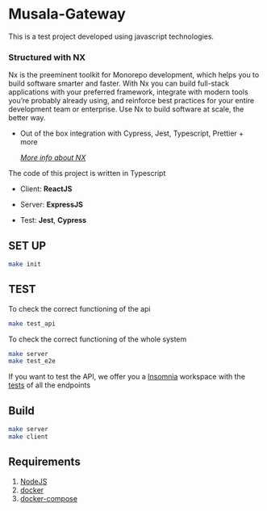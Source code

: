 # Musala-Gateway

This is a test project developed using javascript technologies.

###  Structured with NX

Nx is the preeminent toolkit for Monorepo development, which helps  you to build software smarter and faster. With Nx you can build  full-stack applications with your preferred framework, integrate with  modern tools you’re probably already using, and reinforce best practices for your entire development team or enterprise. Use Nx to build  software at scale, the better way.

- Out of the box integration with Cypress, Jest, Typescript, Prettier + more

  *[More info about NX](https://nx.dev/latest/react/getting-started/why-nx)*

The code of this project is written in Typescript

- Client:  **ReactJS** 

- Server: **ExpressJS**

- Test: **Jest**, **Cypress**

  

## SET UP

```bash
make init
```

## TEST

To check the correct functioning of the api

```bash
make test_api
```

To check the correct functioning of the whole system

```bash
make server
make test_e2e
```

If you want to test the API, we offer you a [Insomnia](https://insomnia.rest/download/) workspace with the [tests](./apps/api/insomnia.json) of all the endpoints

## Build

```bash
make server
make client
```



## Requirements

1. [NodeJS](https://nodejs.org/es/)
2. [docker](https://www.docker.com/)
3. [docker-compose](https://www.docker.com/)


